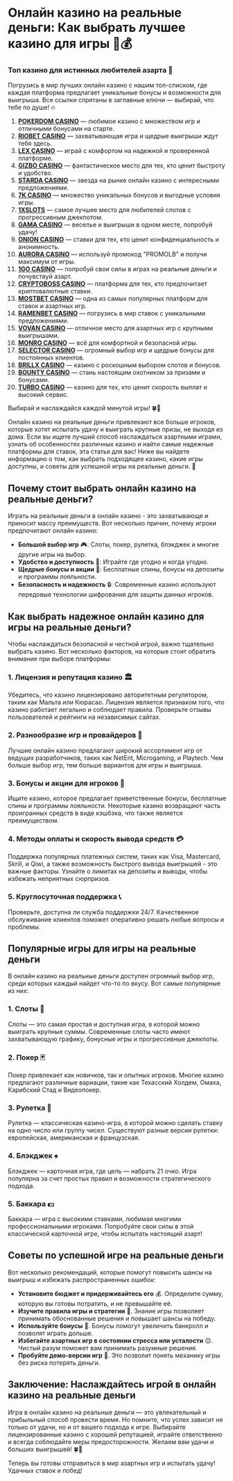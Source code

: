 # Онлайн казино на реальные деньги: Как выбрать лучшее казино для игры 🎰💰
### Топ казино для истинных любителей азарта 🎰

Погрузись в мир лучших онлайн казино с нашим топ-списком, где каждая платформа предлагает уникальные бонусы и возможности для выигрыша. Все ссылки спрятаны в заглавные ключи — выбирай, что тебе по душе! 🔥

1. **[POKERDOM CASINO](https://brandplay.link/Bxg7SC7H)** — любимое казино с множеством игр и отличными бонусами на старте.
2. **[RIOBET CASINO](https://brandplay.link/dtx89f2L)** — захватывающая игра и щедрые выигрыши ждут тебя здесь.
3. **[LEX CASINO](https://brandplay.link/2HFTmBc8)** — играй с комфортом на надежной и проверенной платформе.
4. **[GIZBO CASINO](https://gizbo-tea02.com/c8e962e89)** — фантастическое место для тех, кто ценит быстроту и удобство.
5. **[STARDA CASINO](https://brandplay.link/cpFQbWKn)** — звезда на рынке онлайн казино с интересными предложениями.
6. **[7K CASINO](https://brandplay.link/dd46bNgD)** — множество уникальных бонусов и выгодные условия игры.
7. **[1XSLOTS](https://brandplay.link/R4xfxqdm)** — самое лучшее место для любителей слотов с прогрессивным джекпотом.
8. **[GAMA CASINO](https://brandplay.link/zrZpLFTP)** — веселье и выигрыши в одном месте, попробуй удачу!
9. **[ONION CASINO](https://obclk001-2d.top/click?offer_id=986&partner_id=10542&landing_id=1798&utm_medium=affiliate&sub_1=oncasino3)** — ставки для тех, кто ценит конфиденциальность и анонимность.
10. **[AURORA CASINO](https://10trafic-stat2.com/click/668546566bcc6313411604c7/6766/15114/subaccount?promocode=PROMOLB)** — используй промокод "PROMOLB" и получи максимум от игры.
11. **[1GO CASINO](https://1go-ircp01.com/ce015f410)** — попробуй свои силы в играх на реальные деньги и почувствуй азарт.
12. **[CRYPTOBOSS CASINO](https://cryptobossc.online/d847bcfa9)** — платформа для тех, кто предпочитает криптовалютные ставки.
13. **[MOSTBET CASINO](https://ktbtis024ifqfn0mst.com/beQs)** — одна из самых популярных платформ для ставок и азартных игр.
14. **[RAMENBET CASINO](https://get.saltyram.com/ru/registration?apkpop=0&partner=p24970p3296034p5526)** — погрузись в мир ставок с уникальными предложениями.
15. **[VOVAN CASINO](https://vovan.site/d2375cf9b)** — отличное место для азартных игр с крупными выигрышами.
16. **[MONRO CASINO](https://mnr-ircp01.com/c3ce72a2c)** — всё для комфортной и безопасной игры.
17. **[SELECTOR CASINO](https://gosel.pl/SELVK)** — огромный выбор игр и щедрые бонусы для постоянных клиентов.
18. **[BRILLX CASINO](https://brillx.pub/BRIVK)** — казино с роскошным выбором слотов и бонусов.
19. **[BOUNTY CASINO](https://bounty-casino.de/BOVK)** — стань настоящим охотником за призами и бонусами.
20. **[TURBO CASINO](https://turbo-casino.pro/TURVK)** — казино для тех, кто ценит скорость выплат и высокий сервис.

Выбирай и наслаждайся каждой минутой игры! 🍀🎰

Онлайн казино на реальные деньги привлекают все больше игроков, которые хотят испытать удачу и выиграть крупные призы, не выходя из дома. Если вы ищете лучший способ наслаждаться азартными играми, узнать об особенностях различных казино и найти самые надежные платформы для ставок, эта статья для вас! Ниже вы найдете информацию о том, как выбрать подходящее казино, какие игры доступны, и советы для успешной игры на реальные деньги. 🤑

## Почему стоит выбрать онлайн казино на реальные деньги?

Играть на реальные деньги в онлайн казино - это захватывающе и приносит массу преимуществ. Вот несколько причин, почему игроки предпочитают онлайн казино:

- **Большой выбор игр** 🎮: Слоты, покер, рулетка, блэкджек и многие другие игры на выбор.
- **Удобство и доступность** 📱: Играйте где угодно и когда угодно.
- **Щедрые бонусы и акции** 🎁: Бесплатные спины, бонусы на депозиты и программы лояльности.
- **Безопасность и надежность** 🔒: Современные казино используют передовые технологии шифрования для защиты данных игроков.

## Как выбрать надежное онлайн казино для игры на реальные деньги?

Чтобы наслаждаться безопасной и честной игрой, важно тщательно выбрать казино. Вот несколько факторов, на которые стоит обратить внимание при выборе платформы:

### 1. **Лицензия и репутация казино** 🏛️
Убедитесь, что казино лицензировано авторитетным регулятором, таким как Мальта или Кюрасао. Лицензия является признаком того, что казино работает легально и соблюдает правила. Проверьте отзывы пользователей и рейтинги на независимых сайтах.

### 2. **Разнообразие игр и провайдеров** 🎲
Лучшие онлайн казино предлагают широкий ассортимент игр от ведущих разработчиков, таких как NetEnt, Microgaming, и Playtech. Чем больше выбор игр, тем больше вариантов для игры и выигрыша.

### 3. **Бонусы и акции для игроков** 🎁
Ищите казино, которое предлагает приветственные бонусы, бесплатные спины и программы лояльности. Некоторые казино возвращают часть проигранных средств в виде кэшбэка, что также является преимуществом.

### 4. **Методы оплаты и скорость вывода средств** 💳
Поддержка популярных платежных систем, таких как Visa, Mastercard, Skrill, и Qiwi, а также возможность быстрого вывода выигрышей - это важные факторы. Узнайте о лимитах на депозиты и выводы, чтобы избежать неприятных сюрпризов.

### 5. **Круглосуточная поддержка** 📞
Проверьте, доступна ли служба поддержки 24/7. Качественное обслуживание клиентов поможет оперативно решать любые вопросы и проблемы.

## Популярные игры для игры на реальные деньги

В онлайн казино на реальные деньги доступен огромный выбор игр, среди которых каждый найдет что-то по вкусу. Вот самые популярные из них:

### 1. **Слоты** 🎰
Слоты — это самая простая и доступная игра, в которой можно выиграть крупные суммы. Современные слоты часто имеют захватывающую графику, бонусные игры и прогрессивные джекпоты.

### 2. **Покер** 🃏
Покер привлекает как новичков, так и опытных игроков. Многие казино предлагают различные вариации, такие как Техасский Холдем, Омаха, Карибский Стад и Видеопокер.

### 3. **Рулетка** 🎡
Рулетка — классическая казино-игра, в которой можно сделать ставку на одно число или группу чисел. Существуют разные версии рулетки: европейская, американская и французская.

### 4. **Блэкджек** ♠️
Блэкджек — карточная игра, где цель — набрать 21 очко. Игра популярна за счет простых правил и возможности стратегического подхода.

### 5. **Баккара** 💵
Баккара — игра с высокими ставками, любимая многими профессиональными игроками. Попробуйте свои силы в этой классической карточной игре, чтобы испытать настоящий азарт!

## Советы по успешной игре на реальные деньги

Вот несколько рекомендаций, которые помогут повысить шансы на выигрыш и избежать распространенных ошибок:

- **Установите бюджет и придерживайтесь его** 💰. Определите сумму, которую вы готовы потратить, и не превышайте её.
- **Изучите правила игры и стратегии** 📖. Знание игры позволяет принимать обоснованные решения и повышает шансы на победу.
- **Используйте бонусы** 🎉. Бонусы помогут увеличить банкролл и позволят играть дольше.
- **Избегайте азартных игр в состоянии стресса или усталости** 😌. Чистый разум поможет вам принимать разумные решения.
- **Пробуйте демо-версии игр** 🎲. Это позволит понять механику игры без риска потерять деньги.

## Заключение: Наслаждайтесь игрой в онлайн казино на реальные деньги

Игра в онлайн казино на реальные деньги — это увлекательный и прибыльный способ провести время. Но помните, что успех зависит не только от удачи, но и от вашего подхода к игре. Выбирайте лицензированные казино с хорошей репутацией, играйте ответственно и всегда соблюдайте меры предосторожности. Желаем вам удачи и больших выигрышей! 🍀💸

Теперь вы готовы отправиться в мир азартных игр и испытать удачу! Удачных ставок и побед!
